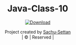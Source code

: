 <div align="center">
<h1>Java-Class-10</h1>

  <p align="center">
<a href="https://github.com/Sachu-Settan/Java-Class-10/archive/refs/heads/main.zip"><img title="Download" src="https://shields.io/badge/DOWNLOAD%20FILES-red"></a>
</p>
</div>
<p align="center">
Project created by <a href="https://github.com/Sachu-Settan">Sachu-Settan</a>
<br>
       | © |
        Reserved |
<br> 
<div>
